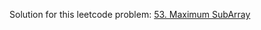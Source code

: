 Solution for this leetcode problem: [53. Maximum SubArray](https://leetcode.com/problems/maximum-subarray)
